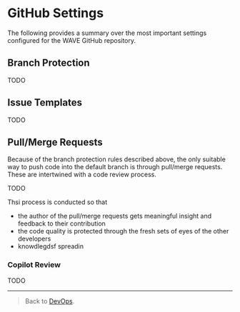 # GitHub Settings

The following provides a summary over the most important settings configured for the WAVE GitHub repository.

## Branch Protection

TODO

## Issue Templates

TODO

## Pull/Merge Requests

Because of the branch protection rules described above, the only suitable way to push code into the default branch is through pull/merge requests. These are intertwined with a code review process.

TODO

Thsi process is conducted so that

- the author of the pull/merge requests gets meaningful insight and feedback to their contribution
- the code quality is protected through the fresh sets of eyes of the other developers
- knowdlegdsf spreadin



### Copilot Review

TODO


---

> Back to [DevOps](./_DEV_OPS.md).